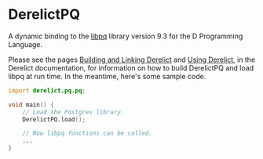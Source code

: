 DerelictPQ
==========

A dynamic binding to the [libpq][1] library version 9.3 for the D Programming Language.

Please see the pages [Building and Linking Derelict][2] and [Using Derelict][3], in the Derelict documentation, for information on how to build DerelictPQ and load libpq at run time. In the meantime, here's some sample code.

```D
import derelict.pq.pq;

void main() {
    // Load the Postgres library.
    DerelictPQ.load();

    // Now libpq functions can be called.
    ...
}
```

[1]: http://www.postgresql.org/docs/current/static/libpq.html
[2]: http://derelictorg.github.io/compiling.html
[3]: http://derelictorg.github.io/using.html
